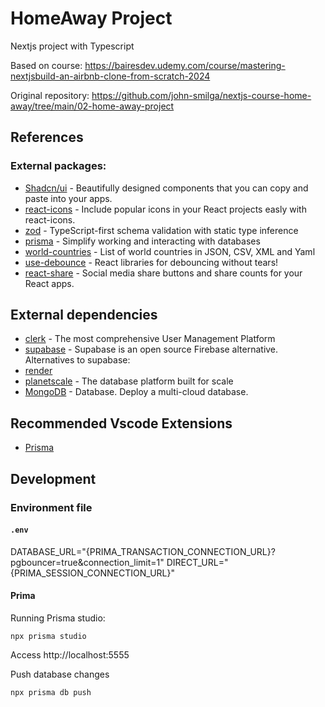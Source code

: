 # HomeAway Project

Nextjs project with Typescript

Based on course:
https://bairesdev.udemy.com/course/mastering-nextjsbuild-an-airbnb-clone-from-scratch-2024

Original repository:
https://github.com/john-smilga/nextjs-course-home-away/tree/main/02-home-away-project

## References

### External packages:

- [Shadcn/ui](https://ui.shadcn.com/) - Beautifully designed components that you can copy and paste into your apps.
- [react-icons](https://react-icons.github.io/react-icons/) - Include popular icons in your React projects easly with react-icons.
- [zod](https://zod.dev/) - TypeScript-first schema validation with static type inference
- [prisma](https://www.prisma.io/) - Simplify working and interacting with databases
- [world-countries](https://www.npmjs.com/package/world-countries) - List of world countries in JSON, CSV, XML and Yaml
- [use-debounce](https://www.npmjs.com/package/use-debounce) - React libraries for debouncing without tears!
- [react-share](https://www.npmjs.com/package/react-share) - Social media share buttons and share counts for your React apps.

## External dependencies

- [clerk](https://clerk.com/) - The most comprehensive User Management Platform
- [supabase](https://supabase.com/) - Supabase is an open source Firebase alternative.
Alternatives to supabase:
- [render](https://render.com/)
- [planetscale](https://planetscale.com/) - The database platform built for scale
- [MongoDB](https://www.mongodb.com/) - Database. Deploy a multi-cloud database.

## Recommended Vscode Extensions
- [Prisma](https://marketplace.visualstudio.com/items?itemName=Prisma.prisma)


## Development

### Environment file

#### `.env`

DATABASE_URL="{PRIMA_TRANSACTION_CONNECTION_URL}?pgbouncer=true&connection_limit=1"
DIRECT_URL="{PRIMA_SESSION_CONNECTION_URL}"

#### Prima
Running Prisma studio:
```
npx prisma studio
```
Access http://localhost:5555

Push database changes
```
npx prisma db push
```